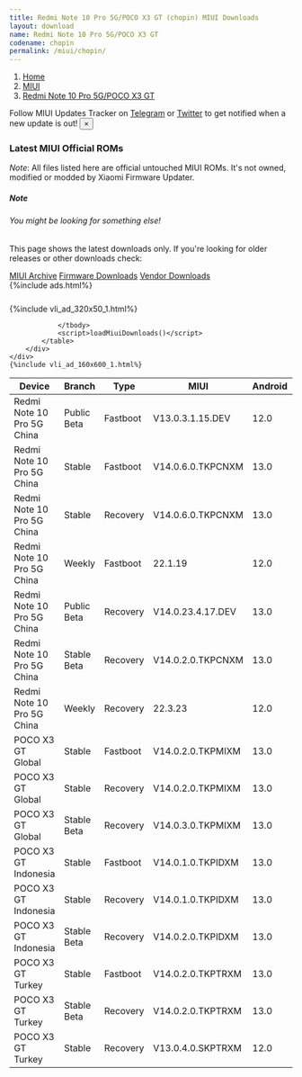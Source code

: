 ```yaml
---
title: Redmi Note 10 Pro 5G/POCO X3 GT (chopin) MIUI Downloads
layout: download
name: Redmi Note 10 Pro 5G/POCO X3 GT
codename: chopin
permalink: /miui/chopin/
---
```

<nav aria-label="breadcrumb">
    <ol class="breadcrumb">
        <li class="breadcrumb-item"><a href="/">Home</a></li>
        <li class="breadcrumb-item"><a href="/miui/">MIUI</a></li>
        <li class="breadcrumb-item active" aria-current="page"><a href="/miui/chopin/">Redmi Note 10 Pro 5G/POCO X3 GT</a></li>
    </ol>
</nav>
<div class="alert alert-primary alert-dismissible fade show" role="alert">
    Follow MIUI Updates Tracker on <a href="https://t.me/MIUIUpdatesTracker" class="alert-link">Telegram</a>
     or <a href="https://twitter.com/MiFwUpdater" class="alert-link">Twitter</a> to get notified when a new update is out!
    <button type="button" class="close" data-dismiss="alert" aria-label="Close">
        <span aria-hidden="true">&times;</span>
    </button>
</div>

### Latest MIUI Official ROMs
*Note*: All files listed here are official untouched MIUI ROMs. It's not owned, modified or modded by Xiaomi Firmware Updater.
<div class="card">
  <div class="card-body">
    <h5 class="card-title">Note</h5>
    <h6 class="card-subtitle mb-2 text-muted">You might be looking for something else!</h6>
    <p class="card-text">This page shows the latest downloads only.
     If you're looking for older releases or other downloads check:</p>
    <a href="/archive/miui/chopin/" class="card-link">MIUI Archive</a>
    <a href="/firmware/chopin/" class="card-link">Firmware Downloads</a>
    <a href="/vendor/chopin/" class="card-link">Vendor Downloads</a>
  </div>
</div>
{%include ads.html%}
<div class="row justify-content-center">
    <div class="col-10">
        <div class="table-responsive-md" style="margin-top: 25px;">
            {%include vli_ad_320x50_1.html%}
            <table id="miui" class="display dt-responsive nowrap compact table table-striped table-hover table-sm">
                <thead class="thead-dark">
                    <tr>
                        <th data-ref="device">Device</th>
                        <th data-ref="branch">Branch</th>
                        <th data-ref="type">Type</th>
                        <th data-ref="miui">MIUI</th>
                        <th data-ref="android">Android</th>
                        <th data-ref="size">Size</th>
                        <th data-ref="size">Date</th>
                        <th data-ref="link">Link</th>
                    </tr>
                </thead>
                <tbody>
                <tr><td>Redmi Note 10 Pro 5G China</td><td>Public Beta</td><td>Fastboot</td><td>V13.0.3.1.15.DEV</td><td>12.0</td><td>5.2 GB</td><td>2022-03-15</td><td><a href="/miui/chopin/public beta/V13.0.3.1.15.DEV/">Download</a></td></tr>
<tr><td>Redmi Note 10 Pro 5G China</td><td>Stable</td><td>Fastboot</td><td>V14.0.6.0.TKPCNXM</td><td>13.0</td><td>6.1 GB</td><td>2023-04-19</td><td><a href="/miui/chopin/stable/V14.0.6.0.TKPCNXM/">Download</a></td></tr>
<tr><td>Redmi Note 10 Pro 5G China</td><td>Stable</td><td>Recovery</td><td>V14.0.6.0.TKPCNXM</td><td>13.0</td><td>4.3 GB</td><td>2023-04-25</td><td><a href="/miui/chopin/stable/V14.0.6.0.TKPCNXM/">Download</a></td></tr>
<tr><td>Redmi Note 10 Pro 5G China</td><td>Weekly</td><td>Fastboot</td><td>22.1.19</td><td>12.0</td><td>6.0 GB</td><td>2022-01-19</td><td><a href="/miui/chopin/weekly/22.1.19/">Download</a></td></tr>
<tr><td>Redmi Note 10 Pro 5G China</td><td>Public Beta</td><td>Recovery</td><td>V14.0.23.4.17.DEV</td><td>13.0</td><td>4.2 GB</td><td>2023-04-21</td><td><a href="/miui/chopin/public beta/V14.0.23.4.17.DEV/">Download</a></td></tr>
<tr><td>Redmi Note 10 Pro 5G China</td><td>Stable Beta</td><td>Recovery</td><td>V14.0.2.0.TKPCNXM</td><td>13.0</td><td>4.2 GB</td><td>2023-01-13</td><td><a href="/miui/chopin/stable beta/V14.0.2.0.TKPCNXM/">Download</a></td></tr>
<tr><td>Redmi Note 10 Pro 5G China</td><td>Weekly</td><td>Recovery</td><td>22.3.23</td><td>12.0</td><td>4.6 GB</td><td>2022-03-24</td><td><a href="/miui/chopin/weekly/22.3.23/">Download</a></td></tr>
<tr><td>POCO X3 GT Global</td><td>Stable</td><td>Fastboot</td><td>V14.0.2.0.TKPMIXM</td><td>13.0</td><td>6.2 GB</td><td>2023-03-10</td><td><a href="/miui/chopin/stable/V14.0.2.0.TKPMIXM/">Download</a></td></tr>
<tr><td>POCO X3 GT Global</td><td>Stable</td><td>Recovery</td><td>V14.0.2.0.TKPMIXM</td><td>13.0</td><td>4.0 GB</td><td>2023-03-27</td><td><a href="/miui/chopin/stable/V14.0.2.0.TKPMIXM/">Download</a></td></tr>
<tr><td>POCO X3 GT Global</td><td>Stable Beta</td><td>Recovery</td><td>V14.0.3.0.TKPMIXM</td><td>13.0</td><td>4.0 GB</td><td>2023-05-22</td><td><a href="/miui/chopin/stable beta/V14.0.3.0.TKPMIXM/">Download</a></td></tr>
<tr><td>POCO X3 GT Indonesia</td><td>Stable</td><td>Fastboot</td><td>V14.0.1.0.TKPIDXM</td><td>13.0</td><td>5.9 GB</td><td>2023-02-20</td><td><a href="/miui/chopin/stable/V14.0.1.0.TKPIDXM/">Download</a></td></tr>
<tr><td>POCO X3 GT Indonesia</td><td>Stable</td><td>Recovery</td><td>V14.0.1.0.TKPIDXM</td><td>13.0</td><td>4.0 GB</td><td>2023-03-02</td><td><a href="/miui/chopin/stable/V14.0.1.0.TKPIDXM/">Download</a></td></tr>
<tr><td>POCO X3 GT Indonesia</td><td>Stable Beta</td><td>Recovery</td><td>V14.0.2.0.TKPIDXM</td><td>13.0</td><td>3.9 GB</td><td>2023-05-16</td><td><a href="/miui/chopin/stable beta/V14.0.2.0.TKPIDXM/">Download</a></td></tr>
<tr><td>POCO X3 GT Turkey</td><td>Stable</td><td>Fastboot</td><td>V14.0.2.0.TKPTRXM</td><td>13.0</td><td>5.7 GB</td><td>2023-03-02</td><td><a href="/miui/chopin/stable/V14.0.2.0.TKPTRXM/">Download</a></td></tr>
<tr><td>POCO X3 GT Turkey</td><td>Stable Beta</td><td>Recovery</td><td>V14.0.2.0.TKPTRXM</td><td>13.0</td><td>4.0 GB</td><td>2023-03-10</td><td><a href="/miui/chopin/stable beta/V14.0.2.0.TKPTRXM/">Download</a></td></tr>
<tr><td>POCO X3 GT Turkey</td><td>Stable</td><td>Recovery</td><td>V13.0.4.0.SKPTRXM</td><td>12.0</td><td>3.4 GB</td><td>2022-11-28</td><td><a href="/miui/chopin/stable/V13.0.4.0.SKPTRXM/">Download</a></td></tr>

                </tbody>
                <script>loadMiuiDownloads()</script>
            </table>
        </div>
    </div>
    {%include vli_ad_160x600_1.html%}
</div>

